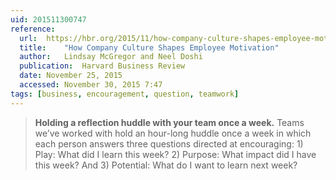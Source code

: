 ```yaml
---
uid: 201511300747
reference:
  url:	https://hbr.org/2015/11/how-company-culture-shapes-employee-motivation
  title:	"How Company Culture Shapes Employee Motivation"
  author:	Lindsay McGregor and Neel Doshi
  publication:	Harvard Business Review
  date:	November 25, 2015
  accessed:	November 30, 2015 7:47
tags: [business, encouragement, question, teamwork]
---
```


> **Holding a reflection huddle with your team once a week.** Teams we’ve worked with hold an hour-long huddle once a week in which each person answers three questions directed at encouraging: 1) Play: What did I learn this week? 2) Purpose: What impact did I have this week? And 3) Potential: What do I want to learn next week?
